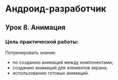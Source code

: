 # Андроид-разработчик

## Урок 8. Анимация

### Цель практической работы:

Потренировать знания:
- по созданию анимаций между компонентами;
- созданию анимаций для элементов экрана;
- использованию готовых анимаций.
